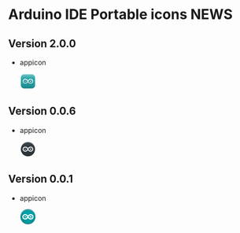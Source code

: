 # Arduino IDE Portable icons NEWS

## Version 2.0.0
- appicon

  ![](AppIcon/2.0.0/appicon_32.png)

## Version 0.0.6
- appicon

  ![](AppIcon/0.0.6/appicon_32.png)

## Version 0.0.1
- appicon

  ![](AppIcon/0.0.1/appicon_32.png)
